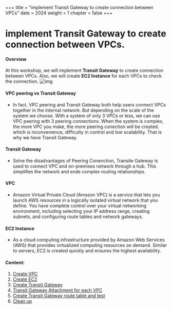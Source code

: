 +++
title = "implement Transit Gateway to create connection between VPCs"
date = 2024
weight = 1
chapter = false
+++

# implement Transit Gateway to create connection between VPCs. 

#### Overview

At this workshop, we will implement  **Transit Gateway** to create connection between VPCs. 
Also, we will create **EC2 Instance** for each VPCs to check the connection.
![img](/images/anh/workshop1.drawio.png)
<!-- them hinh graph -->

#### VPC peering vs Transit Gateway
- In fact, VPC peering and Transit Gateway both help users connect VPCs together in the internal network. But depending on the scale of the system we choose. With a system of only 3 VPCs or less, we can use VPC peering with 3 peering connections. When the system is complex, the more VPC you make, the more peering conection will be created. which is inconvenience, difficulty in control and low scalability. That is why we have Transit Gateway.
#### Transit Gateway
- Solve the disadvantages of Peering Conenction, Transite Gateway is used to connect VPC and on-premises network through a hub. This simplifies the network and ends complex routing relationships.
#### VPC
- Amazon Virtual Private Cloud (Amazon VPC) is a service that lets you launch AWS resources in a logically isolated virtual network that you define. You have complete control over your virtual networking environment, including selecting your IP address range, creating subnets, and configuring route tables and network gateways.
#### EC2 Instance
- As a cloud computing infrastructure provided by Amazon Web Services (AWS) that provides virtualized computing resources on demand. Similar to servers, EC2 is created quickly and ensures the highest availability.
#### Content:
1. [Create VPC](1-VPC)
2. [Create EC2](2-EC2)
3. [Create Transit Gateway](3-Transit%20Gateway)
4. [Transit Gateway Attachment for each VPC](4-Transit%20Gateway%20Attachment) 
5. [Create Transit Gateway route table and test ](5-Transit%20Gateway%20route%20table)
6. [Clean up](6-Clean%20up)